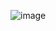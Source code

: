 ![image](https://github.com/Chityanj/ssocialsite/assets/20499500/487dc7ec-6556-4155-8fe0-5d3e92b1cc03)
